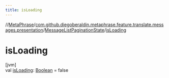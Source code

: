 ```yaml
---
title: isLoading
---
```

//[MetaPhrase](../../../index.html)/[com.github.diegoberaldin.metaphrase.feature.translate.messages.presentation](../index.html)/[MessageListPaginationState](index.html)/[isLoading](is-loading.html)



# isLoading



[jvm]\
val [isLoading](is-loading.html): [Boolean](https://kotlinlang.org/api/latest/jvm/stdlib/kotlin/-boolean/index.html) = false




